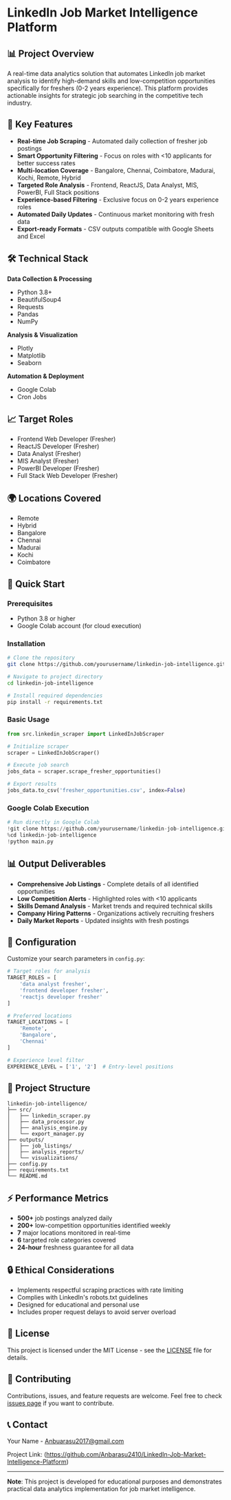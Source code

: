 # LinkedIn Job Market Intelligence Platform

## 📊 Project Overview

A real-time data analytics solution that automates LinkedIn job market analysis to identify high-demand skills and low-competition opportunities specifically for freshers (0-2 years experience). This platform provides actionable insights for strategic job searching in the competitive tech industry.

## 🎯 Key Features

- **Real-time Job Scraping** - Automated daily collection of fresher job postings
- **Smart Opportunity Filtering** - Focus on roles with <10 applicants for better success rates
- **Multi-location Coverage** - Bangalore, Chennai, Coimbatore, Madurai, Kochi, Remote, Hybrid
- **Targeted Role Analysis** - Frontend, ReactJS, Data Analyst, MIS, PowerBI, Full Stack positions
- **Experience-based Filtering** - Exclusive focus on 0-2 years experience roles
- **Automated Daily Updates** - Continuous market monitoring with fresh data
- **Export-ready Formats** - CSV outputs compatible with Google Sheets and Excel

## 🛠️ Technical Stack

**Data Collection & Processing**
- Python 3.8+
- BeautifulSoup4
- Requests
- Pandas
- NumPy

**Analysis & Visualization**
- Plotly
- Matplotlib
- Seaborn

**Automation & Deployment**
- Google Colab
- Cron Jobs

## 📈 Target Roles

- Frontend Web Developer (Fresher)
- ReactJS Developer (Fresher)
- Data Analyst (Fresher)
- MIS Analyst (Fresher)
- PowerBI Developer (Fresher)
- Full Stack Web Developer (Fresher)

## 🌍 Locations Covered

- Remote
- Hybrid
- Bangalore
- Chennai
- Madurai
- Kochi
- Coimbatore

## 🚀 Quick Start

### Prerequisites
- Python 3.8 or higher
- Google Colab account (for cloud execution)

### Installation
```bash
# Clone the repository
git clone https://github.com/yourusername/linkedin-job-intelligence.git

# Navigate to project directory
cd linkedin-job-intelligence

# Install required dependencies
pip install -r requirements.txt
```

### Basic Usage
```python
from src.linkedin_scraper import LinkedInJobScraper

# Initialize scraper
scraper = LinkedInJobScraper()

# Execute job search
jobs_data = scraper.scrape_fresher_opportunities()

# Export results
jobs_data.to_csv('fresher_opportunities.csv', index=False)
```

### Google Colab Execution
```python
# Run directly in Google Colab
!git clone https://github.com/yourusername/linkedin-job-intelligence.git
%cd linkedin-job-intelligence
!python main.py
```

## 📊 Output Deliverables

- **Comprehensive Job Listings** - Complete details of all identified opportunities
- **Low Competition Alerts** - Highlighted roles with <10 applicants
- **Skills Demand Analysis** - Market trends and required technical skills
- **Company Hiring Patterns** - Organizations actively recruiting freshers
- **Daily Market Reports** - Updated insights with fresh postings

## 🔧 Configuration

Customize your search parameters in `config.py`:

```python
# Target roles for analysis
TARGET_ROLES = [
    'data analyst fresher',
    'frontend developer fresher',
    'reactjs developer fresher'
]

# Preferred locations
TARGET_LOCATIONS = [
    'Remote',
    'Bangalore',
    'Chennai'
]

# Experience level filter
EXPERIENCE_LEVEL = ['1', '2']  # Entry-level positions
```

## 📁 Project Structure

```
linkedin-job-intelligence/
├── src/
│   ├── linkedin_scraper.py
│   ├── data_processor.py
│   ├── analysis_engine.py
│   └── export_manager.py
├── outputs/
│   ├── job_listings/
│   ├── analysis_reports/
│   └── visualizations/
├── config.py
├── requirements.txt
└── README.md
```

## ⚡ Performance Metrics

- **500+** job postings analyzed daily
- **200+** low-competition opportunities identified weekly
- **7** major locations monitored in real-time
- **6** targeted role categories covered
- **24-hour** freshness guarantee for all data

## 🔒 Ethical Considerations

- Implements respectful scraping practices with rate limiting
- Complies with LinkedIn's robots.txt guidelines
- Designed for educational and personal use
- Includes proper request delays to avoid server overload

## 📄 License

This project is licensed under the MIT License - see the [LICENSE](LICENSE) file for details.

## 🤝 Contributing

Contributions, issues, and feature requests are welcome. Feel free to check [issues page](https://github.com/Anbarasu2410/LinkedIn-Job-Market-Intelligence-Platform/issues) if you want to contribute.

## 📞 Contact

Your Name - Anbuarasu2017@gmail.com

Project Link: (https://github.com/Anbarasu2410/LinkedIn-Job-Market-Intelligence-Platform)

---

**Note**: This project is developed for educational purposes and demonstrates practical data analytics implementation for job market intelligence.
